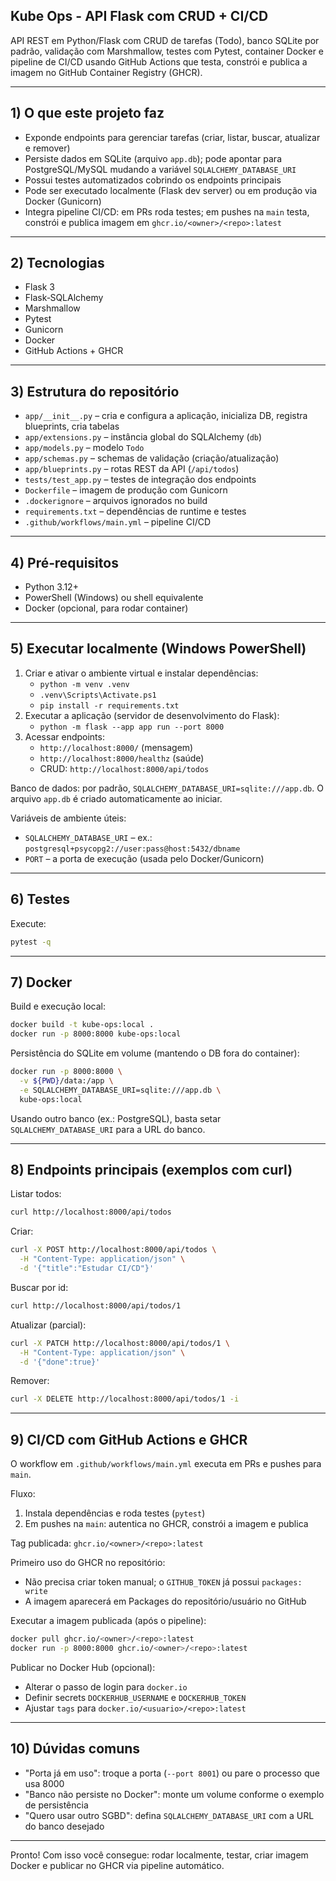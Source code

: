 ## Kube Ops - API Flask com CRUD + CI/CD

API REST em Python/Flask com CRUD de tarefas (Todo), banco SQLite por padrão, validação com Marshmallow, testes com Pytest, container Docker e pipeline de CI/CD usando GitHub Actions que testa, constrói e publica a imagem no GitHub Container Registry (GHCR).

---

## 1) O que este projeto faz
- Exponde endpoints para gerenciar tarefas (criar, listar, buscar, atualizar e remover)
- Persiste dados em SQLite (arquivo `app.db`); pode apontar para PostgreSQL/MySQL mudando a variável `SQLALCHEMY_DATABASE_URI`
- Possui testes automatizados cobrindo os endpoints principais
- Pode ser executado localmente (Flask dev server) ou em produção via Docker (Gunicorn)
- Integra pipeline CI/CD: em PRs roda testes; em pushes na `main` testa, constrói e publica imagem em `ghcr.io/<owner>/<repo>:latest`

---

## 2) Tecnologias
- Flask 3
- Flask‑SQLAlchemy
- Marshmallow
- Pytest
- Gunicorn
- Docker
- GitHub Actions + GHCR

---

## 3) Estrutura do repositório
- `app/__init__.py` – cria e configura a aplicação, inicializa DB, registra blueprints, cria tabelas
- `app/extensions.py` – instância global do SQLAlchemy (`db`)
- `app/models.py` – modelo `Todo`
- `app/schemas.py` – schemas de validação (criação/atualização)
- `app/blueprints.py` – rotas REST da API (`/api/todos`)
- `tests/test_app.py` – testes de integração dos endpoints
- `Dockerfile` – imagem de produção com Gunicorn
- `.dockerignore` – arquivos ignorados no build
- `requirements.txt` – dependências de runtime e testes
- `.github/workflows/main.yml` – pipeline CI/CD

---

## 4) Pré‑requisitos
- Python 3.12+
- PowerShell (Windows) ou shell equivalente
- Docker (opcional, para rodar container)

---

## 5) Executar localmente (Windows PowerShell)
1. Criar e ativar o ambiente virtual e instalar dependências:
   - `python -m venv .venv`
   - `.venv\Scripts\Activate.ps1`
   - `pip install -r requirements.txt`
2. Executar a aplicação (servidor de desenvolvimento do Flask):
   - `python -m flask --app app run --port 8000`
3. Acessar endpoints:
   - `http://localhost:8000/` (mensagem)
   - `http://localhost:8000/healthz` (saúde)
   - CRUD: `http://localhost:8000/api/todos`

Banco de dados: por padrão, `SQLALCHEMY_DATABASE_URI=sqlite:///app.db`. O arquivo `app.db` é criado automaticamente ao iniciar.

Variáveis de ambiente úteis:
- `SQLALCHEMY_DATABASE_URI` – ex.: `postgresql+psycopg2://user:pass@host:5432/dbname`
- `PORT` – a porta de execução (usada pelo Docker/Gunicorn)

---

## 6) Testes
Execute:
```bash
pytest -q
```

---

## 7) Docker
Build e execução local:
```bash
docker build -t kube-ops:local .
docker run -p 8000:8000 kube-ops:local
```

Persistência do SQLite em volume (mantendo o DB fora do container):
```bash
docker run -p 8000:8000 \
  -v ${PWD}/data:/app \
  -e SQLALCHEMY_DATABASE_URI=sqlite:///app.db \
  kube-ops:local
```

Usando outro banco (ex.: PostgreSQL), basta setar `SQLALCHEMY_DATABASE_URI` para a URL do banco.

---

## 8) Endpoints principais (exemplos com curl)
Listar todos:
```bash
curl http://localhost:8000/api/todos
```

Criar:
```bash
curl -X POST http://localhost:8000/api/todos \
  -H "Content-Type: application/json" \
  -d '{"title":"Estudar CI/CD"}'
```

Buscar por id:
```bash
curl http://localhost:8000/api/todos/1
```

Atualizar (parcial):
```bash
curl -X PATCH http://localhost:8000/api/todos/1 \
  -H "Content-Type: application/json" \
  -d '{"done":true}'
```

Remover:
```bash
curl -X DELETE http://localhost:8000/api/todos/1 -i
```

---

## 9) CI/CD com GitHub Actions e GHCR
O workflow em `.github/workflows/main.yml` executa em PRs e pushes para `main`.

Fluxo:
1. Instala dependências e roda testes (`pytest`)
2. Em pushes na `main`: autentica no GHCR, constrói a imagem e publica

Tag publicada: `ghcr.io/<owner>/<repo>:latest`

Primeiro uso do GHCR no repositório:
- Não precisa criar token manual; o `GITHUB_TOKEN` já possui `packages: write`
- A imagem aparecerá em Packages do repositório/usuário no GitHub

Executar a imagem publicada (após o pipeline):
```bash
docker pull ghcr.io/<owner>/<repo>:latest
docker run -p 8000:8000 ghcr.io/<owner>/<repo>:latest
```

Publicar no Docker Hub (opcional):
- Alterar o passo de login para `docker.io`
- Definir secrets `DOCKERHUB_USERNAME` e `DOCKERHUB_TOKEN`
- Ajustar `tags` para `docker.io/<usuario>/<repo>:latest`

---

## 10) Dúvidas comuns
- "Porta já em uso": troque a porta (`--port 8001`) ou pare o processo que usa 8000
- "Banco não persiste no Docker": monte um volume conforme o exemplo de persistência
- "Quero usar outro SGBD": defina `SQLALCHEMY_DATABASE_URI` com a URL do banco desejado

---

Pronto! Com isso você consegue: rodar localmente, testar, criar imagem Docker e publicar no GHCR via pipeline automático.
